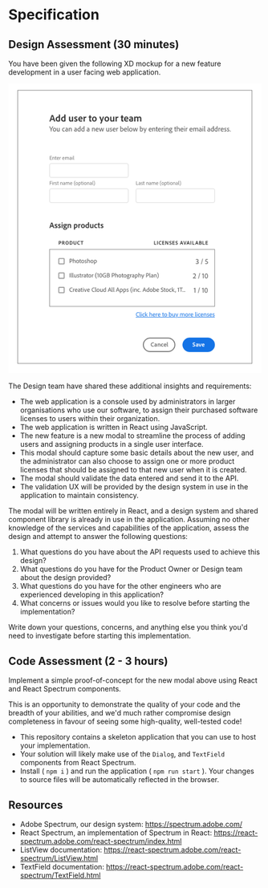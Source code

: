 # Specification

## Design Assessment (30 minutes)

You have been given the following XD mockup for a new feature development in a user facing web application.

![A modal showing an user form to create and assign licenses to that user](./assets/add-new-user.png)

The Design team have shared these additional insights and requirements:

- The web application is a console used by administrators in larger organisations who use our software, to assign their purchased software licenses to users within their organization.
- The web application is written in React using JavaScript.
- The new feature is a new modal to streamline the process of adding users and assigning products in a single user interface.
- This modal should capture some basic details about the new user, and the administrator can also choose to assign one or more product licenses that should be assigned to that new user when it is created.
- The modal should validate the data entered and send it to the API.
- The validation UX will be provided by the design system in use in the application to maintain consistency.

The modal will be written entirely in React, and a design system and shared component library is already in use in the application. Assuming no other knowledge of the services and capabilities of the application, assess the design and attempt to answer the following questions:

1. What questions do you have about the API requests used to achieve this design?
1. What questions do you have for the Product Owner or Design team about the design provided?
1. What questions do you have for the other engineers who are experienced developing in this application?
1. What concerns or issues would you like to resolve before starting the implementation?

Write down your questions, concerns, and anything else you think you'd need to investigate before starting this implementation.

## Code Assessment (2 - 3 hours)

Implement a simple proof-of-concept for the new modal above using React and React Spectrum components.

This is an opportunity to demonstrate the quality of your code and the breadth of your abilities, and we'd much rather compromise design completeness in favour of seeing some high-quality, well-tested code!

- This repository contains a skeleton application that you can use to host your implementation.
- Your solution will likely make use of the `Dialog`, and `TextField` components from React Spectrum.
- Install ( `npm i` ) and run the application ( `npm run start` ). Your changes to source files will be automatically reflected in the browser.

## Resources

- Adobe Spectrum, our design system: <https://spectrum.adobe.com/>
- React Spectrum, an implementation of Spectrum in React: <https://react-spectrum.adobe.com/react-spectrum/index.html>
- ListView documentation: <https://react-spectrum.adobe.com/react-spectrum/ListView.html>
- TextField documentation: <https://react-spectrum.adobe.com/react-spectrum/TextField.html>
